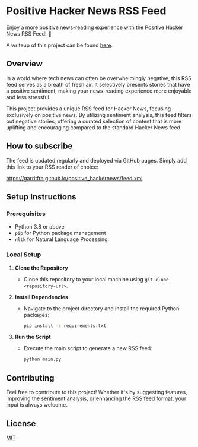 # Positive Hacker News RSS Feed

Enjoy a more positive news-reading experience with the Positive Hacker News RSS Feed! 🌟

A writeup of this project can be found [here](https://garrit.xyz/posts/2023-11-24-positive-hackernews).

## Overview

In a world where tech news can often be overwhelmingly negative, this RSS feed serves as a breath of fresh air. It selectively presents stories that have a positive sentiment, making your news-reading experience more enjoyable and less stressful.

This project provides a unique RSS feed for Hacker News, focusing exclusively on positive news. By utilizing sentiment analysis, this feed filters out negative stories, offering a curated selection of content that is more uplifting and encouraging compared to the standard Hacker News feed.

## How to subscribe

The feed is updated regularly and deployed via GitHub pages. Simply add this link to your RSS reader of choice:

https://garritfra.github.io/positive_hackernews/feed.xml

## Setup Instructions

### Prerequisites
- Python 3.8 or above
- `pip` for Python package management
- `nltk` for Natural Language Processing

### Local Setup

1. **Clone the Repository**
   - Clone this repository to your local machine using `git clone <repository-url>`.

2. **Install Dependencies**
   - Navigate to the project directory and install the required Python packages:
     ```bash
     pip install -r requirements.txt
     ```

3. **Run the Script**
   - Execute the main script to generate a new RSS feed:
     ```bash
     python main.py
     ```

## Contributing

Feel free to contribute to this project! Whether it's by suggesting features, improving the sentiment analysis, or enhancing the RSS feed format, your input is always welcome.

## License

[MIT](./LICENSE)
